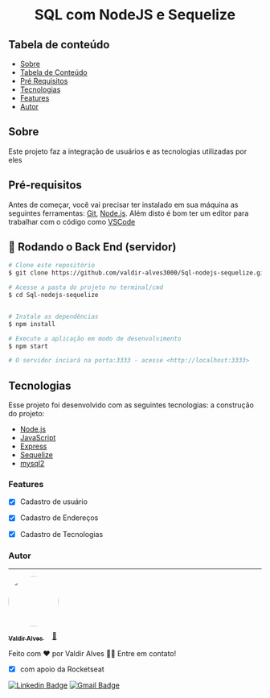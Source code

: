 <h1 align="center">SQL com NodeJS e Sequelize</h1>

Tabela de conteúdo
---
<!--ts-->
   * [Sobre](#sobre)
   * [Tabela de Conteúdo](#tabela-de-conteúdo)
   * [Pré Requisitos](#pré-requisitos)
   * [Tecnologias](#tecnologias)
   * [Features](#features)
   * [Autor](#autor)
<!--te-->

## Sobre

Este projeto faz a integração de usuários e as tecnologias utilizadas por eles


## Pré-requisitos

Antes de começar, você vai precisar ter instalado em sua máquina as seguintes ferramentas:
[Git](https://git-scm.com), [Node.js](https://nodejs.org/en/). 
Além disto é bom ter um editor para trabalhar com o código como [VSCode](https://code.visualstudio.com/)

## 🎲 Rodando o Back End (servidor)

```bash
# Clone este repositório
$ git clone https://github.com/valdir-alves3000/Sql-nodejs-sequelize.git

# Acesse a pasta do projeto no terminal/cmd
$ cd Sql-nodejs-sequelize


# Instale as dependências
$ npm install

# Execute a aplicação em modo de desenvolvimento
$ npm start

# O servidor inciará na porta:3333 - acesse <http://localhost:3333>
```


## Tecnologias

Esse projeto foi desenvolvido com as seguintes tecnologias:
a construção do projeto:

- [Node.js](https://nodejs.org/en/)
- [JavaScript](https://developer.mozilla.org/pt-BR/docs/Web/JavaScript)
- [Express](https://www.npmjs.com/package/express)
- [Sequelize](https://sequelize.org/)
- [mysql2](https://www.npmjs.com/package/mysql2)



### Features

- [x] Cadastro de usuário
- [x] Cadastro de Endereços
- [x] Cadastro de Tecnologias


### Autor
---

<a href="https://github.com/valdir-alves3000/">
 <img style="border-radius: 50%; margin-bottom: 10px;" src="https://github.com/valdir-alves3000.png" width="100px;" alt=""/>
 <br />
 <sub style="margin-right: 1rem;"><b>Valdir Alves </b></sub>🚀</a> 


Feito com ❤️ por Valdir Alves 👋🏽 Entre em contato!
- [x] com apoio da Rocketseat

 [![Linkedin Badge](https://img.shields.io/badge/-Valdir-blue?style=flat-square&logo=Linkedin&logoColor=white&link=https://www.linkedin.com/in/valdiralves3000/)](http://linkedin.com/in/valdiralves3000) 
[![Gmail Badge](https://img.shields.io/badge/-valdiralves3000@gmail.com-c14438?style=flat-square&logo=Gmail&logoColor=white&link=mailto:valdiralves3000@gmail.com)](mailto:valdiralves3000@gmail.com)
